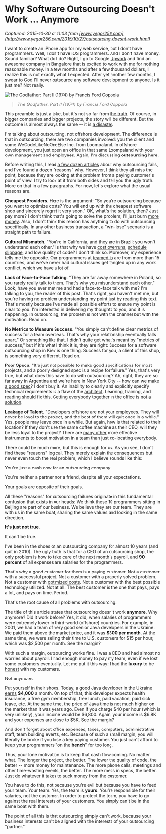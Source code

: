 # Why Software Outsourcing Doesn't Work ... Anymore

_Captured: 2015-10-30 at 11:03 from [www.yegor256.com](http://www.yegor256.com/2015/10/27/outsourcing-doesnt-work.html)_

I want to create an iPhone app for my web service, but I don't have programmers. Well, I don't have iOS programmers. And I don't have money. Sound familiar? What do I do? Right, I go to Google [Upwork](http://www.upwork.com) and find an awesome company in Bangalore that is excited to work with me for nothing reasonable money. In a few months and after a few thousand dollars, I realize this is not exactly what I expected. After yet another few months, I swear to God I'll never outsource any software development to anyone. Is it just me? Not really.

![The Godfather: Part II \(1974\) by Francis Ford Coppola](http://www.yegor256.com/images/2015/10/the-godfather-ii.jpg)

> _The Godfather: Part II (1974) by Francis Ford Coppola_

This preamble is just a joke, but it's not so far from [the truth](http://www.yegor256.com/2015/05/21/avoid-software-outsourcing-disaster.html). Of course, in bigger companies and bigger projects, the story will be different. But the outcome is almost always the same -- it is [a disaster](http://www.yegor256.com/2015/06/15/software-outsourcing-survival-guide.html).

I'm talking about outsourcing, not offshore development. The difference is that in outsourcing, there are two companies involved: you the client and some WeCodeLikeNoOneElse Inc. from Loompaland. In offshore development, you just open an office in that same Loompaland with your own management and employees. Again, I'm discussing **outsourcing** here.

Before writing this, I read [a few dozen articles](https://www.google.com/search?q=why+outsourcing+fails) about why outsourcing fails, and I've found a dozen "reasons" why. However, I think they all miss the point, because they are looking at the problem from a paying customer's point of view. I try to look at it from both sides and tell you the ugly truth. More on that in a few paragraphs. For now, let's explore what the usual reasons are.

**Cheapest Providers**. Here is the argument: "So you're outsourcing because you want to optimize costs? You will end up with the cheapest software shop and sincerely regret it very soon." OK, what's the solution, then? Just pay more? I don't think that's going to solve the problem; I'll just burn [more money](http://www.yegor256.com). Also, I don't think this reason has anything to do with outsourcing specifically. In any other business transaction, a "win-lose" scenario is a straight path to failure.

**Cultural Mismatch**. "You're in California, and they are in Brazil; you won't understand each other." Is that why we have [cost overruns](https://en.wikipedia.org/wiki/Cost_overrun), [schedule slippage](https://en.wikipedia.org/wiki/Project_slippage), and low quality of code? I don't think so. Moreover, my experience tells me the opposite. Our programmers at [teamed.io](http://www.teamed.io) are from more than 15 countries, and we've never had cultural issues get tangled up in any work conflict, which we have a lot of.

**Lack of Face-to-Face Talking**. "They are far away somewhere in Poland, so you rarely really talk to them. That's why you misunderstand each other." Look, have you ever met me and had a face-to-face talk with me? I'm talking to you, the reader of this post. That's right, you haven't met me, but you're having no problem understanding my point just by reading this text. That's mostly because I've made all possible efforts to ensure my point is clear to you. I'm interested in delivering my thoughts to you, and it is happening. In outsourcing, the problem is not with the channel but with the motivation. Read on.

**No Metrics to Measure Success**. "You simply can't define clear metrics of success for a team overseas. That's why your relationship eventually falls apart." Or something like that. I didn't quite get what's meant by "metrics of success," but if it's what I think it is, they are right: Success for a software outsourcing shop in Kiev is one thing. Success for you, a client of this shop, is something very different. Read on.

**Poor Specs**. "It's just not possible to make good specifications for most projects, and a poorly designed spec is a recipe for failure." Yes, that's very true, but what does this have to do with outsourcing? Ah, right, they are so far away in Argentina and we're here in New York City -- how can we make [a good spec](http://www.yegor256.com/2014/10/20/how-we-write-product-vision.html)? I don't buy it. An inability to clearly and explicitly specify technical requirements is a flaw of the [architect](http://www.yegor256.com). Learning, training, and reading should fix this. Getting everybody together in the office is [not a solution](http://www.yegor256.com/2014/10/07/stop-chatting-start-coding.html).

**Leakage of Talent**. "Developers offshore are not your employees. They will never be loyal to the project, and the best of them will quit once in a while." Yes, people may leave once in a while. But again, how is that related to their location? If they don't use the same coffee machine as their CEO, will they be less loyal to the project? There are [many other](http://www.yegor256.com/2015/03/02/team-morale-myths-and-reality.html) more effective instruments to boost motivation in a team than just co-locating everybody.

There could be much more, but this is enough for us. As you see, I don't find these "reasons" logical. They merely explain the consequences but never even touch the real problem, which I believe sounds like this:

You're just a cash cow for an outsourcing company.

You're neither a partner nor a friend, despite all your expectations.

Your goals are opposite of their goals.

All these "reasons" for outsourcing failures originate in this fundamental confusion that exists in our heads: We think these 10 programmers sitting in Beijing are part of our business. We believe they are our team. They are with us in the same boat, sharing the same values and looking in the same direction.

**It's just not true**.

It can't be true.

I've been in the shoes of an outsourcing company for almost 10 years (and quit in 2010). The ugly truth is that for a CEO of an outsourcing shop, the only problem is how to take care of the next month's payroll, and **90 percent** of all expenses are salaries for the programmers.

That's why a good customer for them is a paying customer. Not a customer with a successful project. Not a customer with a properly solved problem. Not a customer with [optimized costs](http://www.yegor256.com/2014/10/21/incremental-billing.html). Not a customer with the best possible technology utilized. Not at all. The best customer is the one that pays, pays a lot, and pays on time. Period.

That's the root cause of all problems with outsourcing.

The title of this article states that outsourcing doesn't work **anymore**. Why anymore? Did it work before? Yes, it did, when salaries of programmers were extremely lower in third-world (offshore) countries. For example, in 2001, we had a team of very good senior Java developers in the Ukraine. We paid them above the market price, and it was **$300 per month**. At the same time, we were selling their time to U.S. customers for $15 per hour, which was $2,500 per month. See the margin?

With such a margin, outsourcing works fine. I was a CEO and had almost no worries about payroll. I had enough money to pay my team, even if we lost some customers eventually. Let me put it this way: I had the **luxury** to be [honest](http://www.yegor256.com/2015/01/05/how-to-be-honest-and-keep-customer.html) with my customers.

Not anymore.

Put yourself in their shoes. Today, a good Java developer in the Ukraine [earns](http://www.payscale.com/research/UA/Job=Senior_Java_Developer/Salary) **$4,000** a month. On top of that, this developer expects health insurance, a free gym membership, free lunch, paid vacation, paid sick leave, etc. At the same time, the price of Java time is not much higher on the market than it was years ago. Even if you charge $40 per hour (which is very unlikely), your income would be $6,800. Again, your income is $6.8K and your expenses are close to $5K. See the margin?

And don't forget about office expenses, taxes, computers, administrative staff, team building events, etc. Because of such a small margin, you will literally be broke if you lose a key paying customer. You just can't afford to keep your programmers "on the **bench**" for too long.

Thus, your lone motivation is to keep that cash flow coming. No matter what. The longer the project, the better. The lower the quality of code, the better -- more money for maintenance. The more phone calls, meetings and other time-wasting events, the better. The more mess in specs, the better. Just do whatever it takes to suck money from the customer.

You have to do this, not because you're evil but because you have to feed your team. Your team. Yes, the team is **yours**. You're responsible for their salaries, not the customer. In order to protect the team, you have to go against the real interests of your customers. You simply can't be in the same boat with them.

The point of all this is that outsourcing simply can't work, because your business interests can't be aligned with the interests of your outsourcing "partner."
